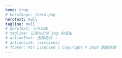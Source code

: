 ```yaml
---
home: true
# heroImage: /hero.png
heroText: null
tagline: null
# heroText: 七号仓库
# tagline: 记录与分享 bug 的诞生
# actionText: 围观吃瓜 →
# actionLink: /archives/
# footer: MIT Licensed | Copyright © 2020 飘香豆腐
---
```


<template>
  <div class="star">
    <div class="background">
      <canvas id="startrack"></canvas>
      <div style="height: 700px; background: #212121"></div>
      <div class="cover"></div>
    </div>
    <div class="main">
      <div class="intro">
        <div class="container">
          <div class="hello">
              <h1 class="slogan">你看那个人，Ta好像一条狗啊...</h1>
              <h2>
                <div class="circle">
                  <span></span> 
                  <span></span> 
                  <span></span>
                </div>
                AOMR
              </h2>
          </div>
        </div>
      </div>
      <div class="intro">
        <div style="height: 700px;" class="container">
          <div class="hello reset-bottom">
              <h1 class="slogan">近期目标</h1>
              <h2 v-for="(item,index) in taegetList" :key="index">
                <div class="circle">
                  <span></span> 
                  <span></span> 
                  <span></span>
                </div>
                {{item.name}} 
              </h2>
          </div>
        </div>
      </div>
    </div>
  </div>
</template>

<script>
export default {
  data(){
    return {
      cf: null,
      c: null,
      ctx: null,
      cftx: null,
      centerX: 0,
      centerY: 0,
      stars: [],
      drawTimes: 0,
      longside: 0,
      x: 0,
      y: 0,
      taegetList: [
        {name: '构建工具webpack的深入学习', id: 1},
        {name: 'TS的学习以及使用', id: 2},
        {name: '代码框架 vue3.0 的深入学习及快速使用', id: 3},
        {name: '熟悉浏览器解析以及工作原理', id: 4},
        {name: '熟悉服务端渲染', id: 5},
        {name: '熟悉node.js，并可以运用接口服务', id: 6}
      ]
    }
  },
  mounted(){
    this.cf = document.createElement("canvas")
    this.c = document.querySelector("#startrack")
    let cw = this.c.offsetWidth
    this.cf.width = cw
    this.c.width = this.cf.width
    let ch = this.c.offsetHeight
    this.cf.height = ch
    this.c.height = this.cf.height
    this.longside = Math.max(cw, ch)
    this.cf.width = 2.6 * this.longside
    this.cf.height = 2.6 * this.longside
    this.ctx = this.c.getContext("2d")
    this.cftx = this.cf.getContext("2d")
    this.centerX = cw
    this.centerY = 0
    this.stars = []
    this.drawTimes = 0
    
    window.requestAnimFrame = window.requestAnimationFrame || window.webkitRequestAnimationFrame || window.mozRequestAnimationFrame || window.oRequestAnimationFrame || window.msRequestAnimationFrame || function (t) {window.setTimeout(t, 1e3 / 60)}
    window.onresize = () => {
      let cw = this.c.offsetWidth
      this.c.width = cw
      let ch = this.c.offsetHeight 
      this.c.height = ch
      this.ctx.fillStyle = "rgba(21,21,21,1)"
      this.ctx.fillRect(0, 0, cw, ch)
    };

    this.ctx.fillStyle = "rgba(21,21,21,1)"
    this.ctx.fillRect(0, 0, cw, ch)
    this.ctx.lineCap = "round"
    for (let count = 2e4; count--;) this.createStar();
    this.drawStar();
    this.x = this.centerX,
    this.y = this.centerY;

    this.ctx.translate(this.x, this.y), this.fireAnimate(), window.onload = () => {
      this.getMsg()
    }
  
    window.onscroll = () => {
      if(this.$route.path != '/') return
      //获取滚动高度
      let osTop = document.documentElement.scrollTop || document.body.scrollTop;
      //可视区域高度
      let clientHeight = document.documentElement.clientHeight; 
      let currentClassName = document.querySelector(".background").getAttribute("class")
      if(osTop > .6 * clientHeight){
        if(currentClassName.indexOf("fixed") > -1){
          return
        }
        let newClassName = currentClassName + " fixed"
        document.querySelector(".background").setAttribute("class", newClassName)
      }else{
        let newClassName = currentClassName.replace(" fixed", "")
        document.querySelector(".background").setAttribute("class", newClassName)
      }
    }

    //修改背景
    document.querySelector('.cover').style.background = 'linear-gradient(to top,rgba(32,32,32,1) 30%,rgba(32,32,32,0) 100%)'
  },
  methods: {
    rand(t, a) {
      let e = a - t,
        n = Math.random();
      return t + Math.round(n * e)
    },
    createStar() {
      this.stars.push({
        x: this.rand(-this.cf.width, this.cf.width),
        y: this.rand(-this.cf.height, this.cf.height),
        size: 1,
        color: this.randomColor()
      })
    },
    randomColor() {
      return "rgba(" + this.rand(120, 255) + "," + this.rand(120, 255) + "," + this.rand(120, 255) + "," + this.rand(30, 100) / 100 + ")"
    },
    drawStar() {
      for (let t = this.stars.length; t--;) {
        let a = this.stars[t];
        this.cftx.beginPath(), this.cftx.arc(a.x, a.y, a.size, 0, 2 * Math.PI, !0), this.cftx.fillStyle = a.color, this.cftx.closePath(), this.cftx.fill()
      }
    },
    drawfromCache() {
      this.ctx.drawImage(this.cf, -this.cf.width / 2, -this.cf.height / 2)
    },
    loop() {
      this.drawfromCache(), ++this.drawTimes > 150 && this.drawTimes % 8 == 0 && (this.ctx.fillStyle = "rgba(0,0,0,.04)", this.ctx.fillRect(-3 * this.longside, -3 * this.longside, 6 * this.longside, 6 * this.longside)), this.rotateCanvas(.025)
    },
    rotateCanvas(t) {
      this.ctx.rotate(t * Math.PI / 180)
    },
    fireAnimate() {
      requestAnimFrame(this.fireAnimate), this.loop()
    },
    getMsg() {
      let t = [
        "你看那个人，Ta好像一条狗啊", 
        "那时候时间很慢<br>慢到只能用一生去爱一个人", 
        "迷失的人迷失了<br>相逢的人会再相逢",
        "给时光以生命<br>给岁月以文明", 
        "愿你岁月无波澜<br>敬我余生不悲欢",
        "平凡的日常正奇迹的发生着",   
        "喜欢是淡淡的爱<br>爱是深深的喜欢",
        "一寸光阴一寸金"
      ]
      let a = this.random(0, t.length - 1)
      document.querySelector(".slogan").innerHTML = t[a]
    },
    random(t, a) {
      let e = a - t
      let n = Math.random()
      return t + Math.round(n * e)
    }

  }
}
</script>

<style>
  .star{
    font-family: "Microsoft YaHei";
    -webkit-font-smoothing: antialiased;
    color: #fff;
    line-height: 1.5;
    background-color: #212121;
    font-size: 14px;
    overflow: hidden;
  }

  .background{
    position: absolute;
    top: 0;
    left: 0;
    width: 100%;
    height: 100vh;
    background-color: #212121;
  }
  .fixed{
    position: fixed;
    top: -60%;
  }
  
  #startrack{
    height: 140%;
    width: 100%;
    padding: 0;
    margin: 0;
  }

  .cover{
    position: absolute;
    bottom: -42%;
    left: 0;
    height: 100%;
    width: 100%;
    background: #212121;
  }

  .main{
    
  }
  
  .intro {
    color: #fff;
    height: 100%;
    overflow-y: hidden;
    /* max-height: 900px; */
    padding: 0;
    animation: fadedown 1s cubic-bezier(.19,1,.22,1);
    -webkit-animation: fadedown 1s cubic-bezier(.19,1,.22,1);
    -ms-animation: fadedown 1s cubic-bezier(.19,1,.22,1);
    -moz-animation: fadedown 1s cubic-bezier(.19,1,.22,1);
  }
  @keyframes fadedown{
    0% {
      opacity: 0;
      transform: translateY(-50px);
    }
    100% {
      opacity: 1;
      transform: translateY(0);
    }
  }
  .intro .container {
    animation: fadedown 3.5s cubic-bezier(.19,1,.22,1);
    -webkit-animation: fadedown 3.5s cubic-bezier(.19,1,.22,1);
    -ms-animation: fadedown 3.5s cubic-bezier(.19,1,.22,1);
    -moz-animation: fadedown 3.5s cubic-bezier(.19,1,.22,1);
  }

  .container {
    position: relative;
    width: 100%;
    margin: 0 auto;
    height: 100vh;
    padding: 20px 0;
  }
  
  .hello {
    position: absolute;
    bottom: 20%;
    left: 0;
  }
  .reset-bottom{
    bottom: 40px !important;
  }
  @media screen and (max-width: 500px) {
    .reset-bottom{
      bottom: 20px !important;
    }
  }
  .hello .slogan {
    font-size: 42px;
    letter-spacing: .5em;
    font-weight: 400;
    line-height: 1.5em;
  }
  .hello h2 {
    padding-top: .6em;
    font-weight: 400;
    font-size: 22px;
    line-height: 1.5em;
    letter-spacing: .2em;
    border-bottom: none !important;
  }
  .hello .circle {
    float: left;
    margin-right: 10px;
    letter-spacing: 0;
  }

  .hello .circle span {
    display: inline-block;
    width: 13px;
    height: 13px;
    background-color: #fff;
    border-radius: 100%;
    margin-right: 5px;
  }
  .hello .circle span:nth-child(1) {
    background-color: #ff493f;
  }
  .hello .circle span:nth-child(2) {
    background-color: #f7c900;
  }
  .hello .circle span:nth-child(3) {
    background-color: #00ff37;
  }
</style>
